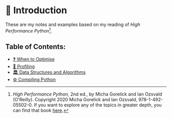 # 📖 Introduction

These are my notes and examples based on my reading of *High Performance Python*[^note]. 

## Table of Contents:

- [❓ When to Optimise](./when_to_optimise.md)
- [🔎 Profiling](./profiling.md)
- [🏛️ Data Structures and Algorithms](./data_structures_and_types.md)
- [⚙️ Compiling Python](./compiling_python.md)

[^note]: *High Performance Python*, 2nd ed., by Micha Gorelick and Ian Ozsvald (O'Reilly). Copyright 2020 Micha Gorelick and Ian Ozsvald, 978-1-492-05502-0. If you want to explore any of the topics in greater depth, you can find that book [here](https://www.oreilly.com/library/view/high-performance-python/9781492055013/).